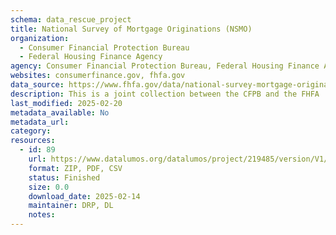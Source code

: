 ```yaml
---
schema: data_rescue_project 
title: National Survey of Mortgage Originations (NSMO)
organization: 
  - Consumer Financial Protection Bureau
  - Federal Housing Finance Agency
agency: Consumer Financial Protection Bureau, Federal Housing Finance Agency
websites: consumerfinance.gov, fhfa.gov
data_source: https://www.fhfa.gov/data/national-survey-mortgage-originations-nsmo-public-use-file
description: This is a joint collection between the CFPB and the FHFA
last_modified: 2025-02-20
metadata_available: No
metadata_url: 
category:
resources:
  - id: 89
    url: https://www.datalumos.org/datalumos/project/219485/version/V1/view
    format: ZIP, PDF, CSV
    status: Finished
    size: 0.0
    download_date: 2025-02-14
    maintainer: DRP, DL
    notes: 
---
```

